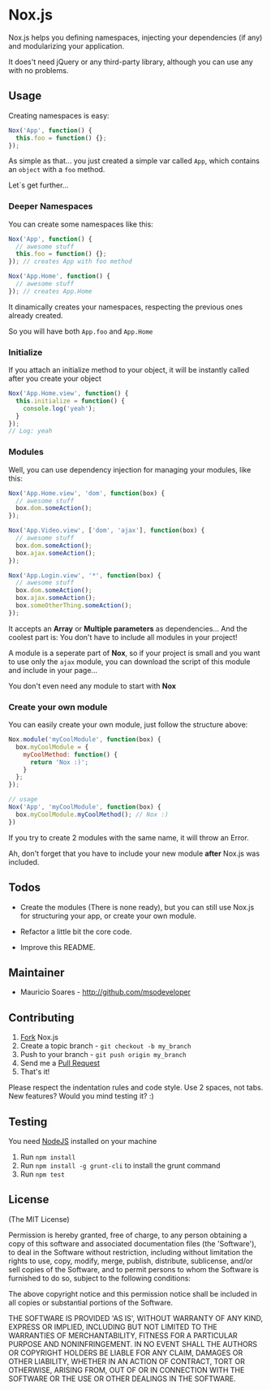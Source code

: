 # Nox.js

Nox.js helps you defining namespaces, injecting your dependencies (if any) and modularizing your application.

It does't need jQuery or any third-party library, although you can use any with no problems.

## Usage

Creating namespaces is easy:

``` js
Nox('App', function() {
  this.foo = function() {};
});
```

As simple as that... you just created a simple var called `App`, which contains an `object` with a `foo` method.

Let`s get further...

### Deeper Namespaces

You can create some namespaces like this:

``` js
Nox('App', function() {
  // awesome stuff
  this.foo = function() {};
}); // creates App with foo method

Nox('App.Home', function() {
  // awesome stuff
}); // creates App.Home
```

It dinamically creates your namespaces, respecting the previous ones already created.

So you will have both `App.foo` and `App.Home`

### Initialize

If you attach an initialize method to your object, it will be instantly called after you create your object

``` js
Nox('App.Home.view', function() {
  this.initialize = function() {
    console.log('yeah');
  }
});
// Log: yeah

```

### Modules

Well, you can use dependency injection for managing your modules, like this:

``` js
Nox('App.Home.view', 'dom', function(box) {
  // awesome stuff
  box.dom.someAction();
});

Nox('App.Video.view', ['dom', 'ajax'], function(box) {
  // awesome stuff
  box.dom.someAction();
  box.ajax.someAction();
});

Nox('App.Login.view', '*', function(box) {
  // awesome stuff
  box.dom.someAction();
  box.ajax.someAction();
  box.someOtherThing.someAction();
});
```

It accepts an **Array** or **Multiple parameters** as dependencies... And the coolest part is: You don't have to include all modules in your project!

A module is a seperate part of **Nox**, so if your project is small and you want to use only the `ajax` module, you can download the script of this module and include in your page...

You don't even need any module to start with **Nox**

### Create your own module

You can easily create your own module, just follow the structure above:

```js
Nox.module('myCoolModule', function(box) {
  box.myCoolModule = {
    myCoolMethod: function() {
      return 'Nox :)';
    }
  };
});

// usage
Nox('App', 'myCoolModule', function(box) {
  box.myCoolModule.myCoolMethod(); // Nox :)
})
```

If you try to create 2 modules with the same name, it will throw an Error.

Ah, don't forget that you have to include your new module **after** Nox.js was included.

## Todos

- Create the modules (There is none ready), but you can still use Nox.js for structuring your app, or create your own module.

- Refactor a little bit the core code.

- Improve this README.

## Maintainer

- Mauricio Soares - <http://github.com/msodeveloper>

## Contributing

1. [Fork](http://help.github.com/forking/) Nox.js
2. Create a topic branch - `git checkout -b my_branch`
3. Push to your branch - `git push origin my_branch`
4. Send me a [Pull Request](https://help.github.com/articles/using-pull-requests)
5. That's it!

Please respect the indentation rules and code style.
Use 2 spaces, not tabs.
New features? Would you mind testing it? :)

## Testing

You need [NodeJS](http://nodejs.org/) installed on your machine

1. Run `npm install`
2. Run `npm install -g grunt-cli` to install the grunt command
3. Run `npm test`

## License

(The MIT License)

Permission is hereby granted, free of charge, to any person obtaining
a copy of this software and associated documentation files (the
'Software'), to deal in the Software without restriction, including
without limitation the rights to use, copy, modify, merge, publish,
distribute, sublicense, and/or sell copies of the Software, and to
permit persons to whom the Software is furnished to do so, subject to
the following conditions:

The above copyright notice and this permission notice shall be
included in all copies or substantial portions of the Software.

THE SOFTWARE IS PROVIDED 'AS IS', WITHOUT WARRANTY OF ANY KIND,
EXPRESS OR IMPLIED, INCLUDING BUT NOT LIMITED TO THE WARRANTIES OF
MERCHANTABILITY, FITNESS FOR A PARTICULAR PURPOSE AND NONINFRINGEMENT.
IN NO EVENT SHALL THE AUTHORS OR COPYRIGHT HOLDERS BE LIABLE FOR ANY
CLAIM, DAMAGES OR OTHER LIABILITY, WHETHER IN AN ACTION OF CONTRACT,
TORT OR OTHERWISE, ARISING FROM, OUT OF OR IN CONNECTION WITH THE
SOFTWARE OR THE USE OR OTHER DEALINGS IN THE SOFTWARE.